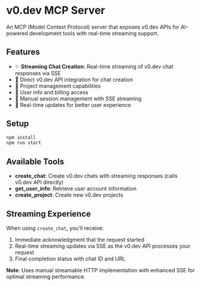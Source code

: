 # v0.dev MCP Server

An MCP (Model Context Protocol) server that exposes v0.dev APIs for AI-powered development tools with real-time streaming support.

## Features

- ✨ **Streaming Chat Creation**: Real-time streaming of v0.dev chat responses via SSE
- 🔧 Direct v0.dev API integration for chat creation
- 📝 Project management capabilities
- 👤 User info and billing access
- 🚀 Manual session management with SSE streaming
- 🔄 Real-time updates for better user experience

## Setup

```bash
npm install
npm run start
```

## Available Tools

- **create_chat**: Create v0.dev chats with streaming responses (calls v0.dev API directly)
- **get_user_info**: Retrieve user account information
- **create_project**: Create new v0.dev projects

## Streaming Experience

When using `create_chat`, you'll receive:

1. Immediate acknowledgment that the request started
2. Real-time streaming updates via SSE as the v0.dev API processes your request
3. Final completion status with chat ID and URL

**Note**: Uses manual streamable HTTP implementation with enhanced SSE for optimal streaming performance.

